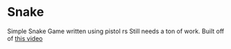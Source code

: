 # Snake
Simple Snake Game written using pistol rs
Still needs a ton of work. 
Built off of [this video](https://www.youtube.com/watch?v=HCwMb0KslX8&t)
